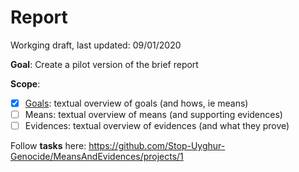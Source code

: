 # Report

Workging draft, last updated: 09/01/2020

**Goal**: Create a pilot version of the brief report

**Scope**:

- [x] [Goals](Goals.pdf): textual overview of goals (and hows, ie means)
- [ ] Means: textual overview of means (and supporting evidences)
- [ ] Evidences: textual overview of evidences (and what they prove)

Follow **tasks** here: https://github.com/Stop-Uyghur-Genocide/MeansAndEvidences/projects/1

